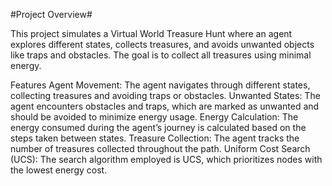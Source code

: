 
#Project Overview#

This project simulates a Virtual World Treasure Hunt where an agent explores different states, collects treasures, and avoids unwanted objects like traps and obstacles. The goal is to collect all treasures using minimal energy.

Features
Agent Movement: The agent navigates through different states, collecting treasures and avoiding traps or obstacles.
Unwanted States: The agent encounters obstacles and traps, which are marked as unwanted and should be avoided to minimize energy usage.
Energy Calculation: The energy consumed during the agent’s journey is calculated based on the steps taken between states.
Treasure Collection: The agent tracks the number of treasures collected throughout the path.
Uniform Cost Search (UCS): The search algorithm employed is UCS, which prioritizes nodes with the lowest energy cost.
